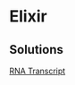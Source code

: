 
# Elixir

## Solutions

[RNA Transcript](https://exercism.io/tracks/elixir/exercises/rna-transcription/solutions/69aa76647b2b4f02a4f4c712f90694ce)